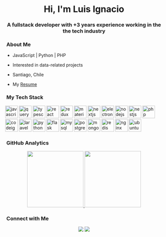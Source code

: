 <!-- ### ![hire-javascript-developer-banner](https://user-images.githubusercontent.com/66705822/100891556-211aa600-3498-11eb-84d7-7e9d43c8331c.jpg) -->
<h1 align="center">Hi, I'm Luis Ignacio</h1>
<h3 align="center">A fullstack developer with +3 years experience working in the the tech industry</h3>

<!-- <p align="left"> <img src="https://komarev.com/ghpvc/?username=luisignaciocc" alt="pydevsg" /> </p> -->

### &nbsp;About Me

- JavaScript | Python | PHP

- Interested in data-related projects

- Santiago, Chile

- My [Resume](https://drive.google.com/uc?export=download&id=1LH02Eo55qxOGSHm_FoAKAiykfFJOw95E)

### &nbsp;My Tech Stack
<p align="left">
<img src="https://cdn.jsdelivr.net/gh/devicons/devicon@v2.11.0/icons/javascript/javascript-plain.svg" alt="javascript" width="40" height="40"/>
<img src="https://cdn.jsdelivr.net/gh/devicons/devicon@v2.11.0/icons/jquery/jquery-plain-wordmark.svg" alt="jquery" width="40" height="40"/>
<img src="https://cdn.jsdelivr.net/gh/devicons/devicon@v2.11.0/icons/typescript/typescript-plain.svg" alt="typescript" width="40" height="40"/>
<img src="https://cdn.jsdelivr.net/gh/devicons/devicon@v2.11.0/icons/react/react-original.svg" alt="react" width="40" height="40"/>
<img src="https://cdn.jsdelivr.net/gh/devicons/devicon@v2.11.0/icons/redux/redux-original.svg" alt="redux" width="40" height="40"/>
<img src="https://cdn.jsdelivr.net/gh/devicons/devicon@v2.11.0/icons/materialui/materialui-plain.svg" alt="materialui" width="40" height="40"/>
<img src="https://cdn.jsdelivr.net/gh/devicons/devicon@v2.11.0/icons/nextjs/nextjs-original-wordmark.svg" alt="nextjs" width="40" height="40"/>
<img src="https://cdn.jsdelivr.net/gh/devicons/devicon@v2.11.0/icons/electron/electron-original.svg" alt="electron" width="40" height="40"/>
<img src="https://cdn.jsdelivr.net/gh/devicons/devicon@v2.11.0/icons/nodejs/nodejs-plain.svg" alt="nodejs" width="40" height="40"/>
<img src="https://cdn.jsdelivr.net/gh/devicons/devicon@v2.11.0/icons/nestjs/nestjs-plain.svg" alt="nestjs" width="40" height="40"/>
<img src="https://cdn.jsdelivr.net/gh/devicons/devicon@v2.11.0/icons/php/php-plain.svg" alt="php" width="40" height="40"/>
<img src="https://cdn.jsdelivr.net/gh/devicons/devicon@v2.11.0/icons/codeigniter/codeigniter-plain-wordmark.svg" alt="codeigniter" width="40" height="40"/>
<img src="https://cdn.jsdelivr.net/gh/devicons/devicon@v2.11.0/icons/laravel/laravel-plain.svg" alt="laravel" width="40" height="40"/>
<img src="https://cdn.jsdelivr.net/gh/devicons/devicon@v2.11.0/icons/python/python-plain.svg" alt="python" width="40" height="40"/>
<img src="https://cdn.jsdelivr.net/gh/devicons/devicon@v2.11.0/icons/flask/flask-original.svg" alt="flask" width="40" height="40"/>
<img src="https://cdn.jsdelivr.net/gh/devicons/devicon@v2.11.0/icons/mysql/mysql-plain-wordmark.svg" alt="mysql" width="40" height="40"/>
<img src="https://cdn.jsdelivr.net/gh/devicons/devicon@v2.11.0/icons/postgresql/postgresql-plain.svg" alt="postgresql" width="40" height="40"/>
<img src="https://cdn.jsdelivr.net/gh/devicons/devicon@v2.11.0/icons/mongodb/mongodb-plain-wordmark.svg" alt="mongodb" width="40" height="40"/>
<img src="https://cdn.jsdelivr.net/gh/devicons/devicon@v2.11.0/icons/redis/redis-plain.svg" alt="redis" width="40" height="40"/>
<img src="https://cdn.jsdelivr.net/gh/devicons/devicon@v2.11.0/icons/nginx/nginx-original.svg" alt="nginx" width="40" height="40"/>
<img src="https://cdn.jsdelivr.net/gh/devicons/devicon@v2.11.0/icons/ubuntu/ubuntu-plain.svg" alt="ubuntu" width="40" height="40"/>

### &nbsp;GitHub Analytics
  
<p align="center">
<a href="https://github.com/luisignaciocc">
  <img height="180em" src="https://github-readme-stats.vercel.app/api?username=luisignaciocc&show_icons=true&theme=chartreuse-dark" />
  <img height="180em" src="https://github-readme-stats-eight-theta.vercel.app/api/top-langs/?username=luisignaciocc&theme=chartreuse-dark&layout=compact&exclude_lang=java+r" />
</a>
</p>

### &nbsp;Connect with Me

<p align="center">
<a href="https://www.linkedin.com/in/luisignaciocc/"><img src="https://img.shields.io/badge/-Luis%20Cabezas-0077B5?style=flat-square&logo=Linkedin&logoColor=white"/></a>
<a href="mailto:me@luisignacio.cc"><img src="https://img.shields.io/badge/-me@luisignacio.cc-D14836?style=flat-square&logo=Gmail&logoColor=white"/></a>


